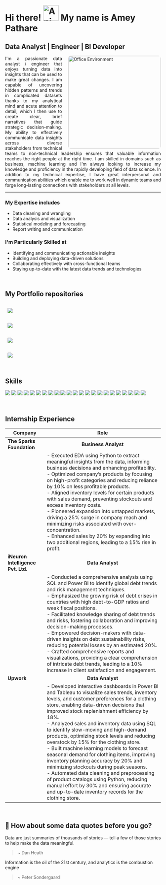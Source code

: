 # Hi there! <img src="https://iam-weijie.github.io/wave/hand-emoji.svg" alt="Animated Emoji" width="50" height="50"> My name is Amey Pathare

## Data Analyst | Engineer | BI Developer

<img src="https://github.com/user-attachments/assets/18e629d7-227b-420d-847b-e1fbd740b2c6" alt="Office Environment" width="300" align="right" style="margin-left: 20px; border-radius: 8px;">

<div align="justify">

I'm a passionate data analyst / engineer that enjoys turning data into insights that can be used to make great changes. I am capable of uncovering hidden patterns and trends in complicated datasets thanks to my analytical mind and acute attention to detail, which I then use to create clear, brief narratives that guide strategic decision-making. My ability to effectively communicate data insights across diverse stakeholders from technical teams to non-technical leadership ensures that valuable information reaches the right people at the right time. I am skilled in domains such as business, machine learning  and I'm always looking to increase my knowledge and proficiency in the rapidly developing field of data science. In addition to my technical expertise, I have great interpersonal and communication abilities which enable me to work well in dynamic teams and forge long-lasting connections with stakeholders at all levels.

</div>

---

### My Expertise includes

- Data cleaning and wrangling  
- Data analysis and visualization  
- Statistical modeling and forecasting  
- Report writing and communication  

### I'm Particularly Skilled at

- Identifying and communicating actionable insights  
- Building and deploying data-driven solutions  
- Collaborating effectively with cross-functional teams  
- Staying up-to-date with the latest data trends and technologies  




<br>

## My Portfolio repositories

<a href="https://github.com/ameypathare/shopclues_sql_queries">
  <img align="center" style="margin:1rem 0.5rem" src="https://github-readme-stats.vercel.app/api/pin/?username=ameypathare&repo=shopclues_sql_queries&title_color=ffffff&text_color=c9cacc&icon_color=4AB197&bg_color=1A2B34" />
</a>

<br>

<a href="https://github.com/ameypathare/mass_shooting_sql_queries">
  <img align="center" style="margin:1rem 0.5rem" src="https://github-readme-stats.vercel.app/api/pin/?username=ameypathare&repo=mass_shooting_sql_queries&title_color=ffffff&text_color=c9cacc&icon_color=4AB197&bg_color=1A2B34" />
</a>

<br>

<a href="https://github.com/ameypathare/bike_sharing_code">
  <img align="center" style="margin:1rem 0.5rem" src="https://github-readme-stats.vercel.app/api/pin/?username=ameypathare&repo=bike_sharing_code&title_color=ffffff&text_color=c9cacc&icon_color=4AB197&bg_color=1A2B34" />
</a>

<br>

<a href="https://github.com/ameypathare/rice_image_classification">
  <img align="center" style="margin:1rem 0.5rem" src="https://github-readme-stats.vercel.app/api/pin/?username=ameypathare&repo=rice_image_classification&title_color=ffffff&text_color=c9cacc&icon_color=4AB197&bg_color=1A2B34" />
</a>

<br>
<br>

## Skills

  ![](https://img.shields.io/badge/power_bi-F2C811?style=for-the-badge&logo=powerbi&logoColor=black)
  ![](https://img.shields.io/badge/Microsoft%20SQL%20Server-CC2927?style=for-the-badge&logo=microsoft%20sql%20server&logoColor=white)
  ![](https://img.shields.io/badge/mysql-4479A1.svg?style=for-the-badge&logo=mysql&logoColor=white)
  ![](https://img.shields.io/badge/postgres-%23316192.svg?style=for-the-badge&logo=postgresql&logoColor=white)
  ![](https://img.shields.io/badge/Visual%20Studio-5C2D91.svg?style=for-the-badge&logo=visual-studio&logoColor=white)
  ![](https://img.shields.io/badge/python-3670A0?style=for-the-badge&logo=python&logoColor=ffdd54)
  ![](https://img.shields.io/badge/numpy-%23013243.svg?style=for-the-badge&logo=numpy&logoColor=white)
  ![](https://img.shields.io/badge/pandas-%23150458.svg?style=for-the-badge&logo=pandas&logoColor=white)
  ![](https://img.shields.io/badge/Plotly-%233F4F75.svg?style=for-the-badge&logo=plotly&logoColor=white)
  ![](https://img.shields.io/badge/Matplotlib-%23ffffff.svg?style=for-the-badge&logo=Matplotlib&logoColor=black)
  ![](https://img.shields.io/badge/Keras-%23D00000.svg?style=for-the-badge&logo=Keras&logoColor=white)
  ![](https://img.shields.io/badge/GoogleCloud-%234285F4.svg?style=for-the-badge&logo=google-cloud&logoColor=white)
  ![](https://img.shields.io/badge/Oracle-F80000?style=for-the-badge&logo=oracle&logoColor=white)
  ![](https://img.shields.io/badge/SSAS-CC2927?style=for-the-badge&logo=microsoft&logoColor=white)
  ![](https://img.shields.io/badge/Tableau-E97627?style=for-the-badge&logo=tableau&logoColor=white)
  ![](https://img.shields.io/badge/Databricks-FF3621?style=for-the-badge&logo=databricks&logoColor=white)
  ![](https://img.shields.io/badge/BigQuery-4285F4?style=for-the-badge&logo=google-cloud&logoColor=white)
  ![](https://img.shields.io/badge/R-276DC3?style=for-the-badge&logo=r&logoColor=white)
  ![](https://img.shields.io/badge/Excel-217346?style=for-the-badge&logo=microsoft-excel&logoColor=white)
  ![](https://img.shields.io/badge/PySpark-E25A1C?style=for-the-badge&logo=apachespark&logoColor=white)
  ![](https://img.shields.io/badge/Snowflake-29B5E8?style=for-the-badge&logo=snowflake&logoColor=white)
  ![](https://img.shields.io/badge/LLM-007ACC?style=for-the-badge&logo=openai&logoColor=white)
  ![](https://img.shields.io/badge/Looker-4285F4?style=for-the-badge&logo=looker&logoColor=white)




<br>




## Internship Experience

| **Company**  | **Role** |
|-------------|---------|
| **The Sparks Foundation** | <div align="center">**Business Analyst**</div> |
|  | - Executed EDA using Python to extract meaningful insights from the data, informing business decisions and enhancing profitability. <br> - Optimized company’s products by focusing on high-profit categories and reducing reliance by 10% on less profitable products. <br> - Aligned inventory levels for certain products with sales demand, preventing stockouts and excess inventory costs. <br> - Pioneered expansion into untapped markets, driving a 25% surge in company reach and minimizing risks associated with over-concentration. <br> - Enhanced sales by 20% by expanding into two additional regions, leading to a 15% rise in profit. |
| **iNeuron Intelligence Pvt. Ltd.** | <div align="center">**Data Analyst**</div> |
|  | - Conducted a comprehensive analysis using SQL and Power BI to identify global debt trends and risk management techniques. <br> - Emphasized the growing risk of debt crises in countries with high debt-to-GDP ratios and weak fiscal positions. <br> - Facilitated knowledge sharing of debt trends and risks, fostering collaboration and improving decision-making processes. <br> - Empowered decision-makers with data-driven insights on debt sustainability risks, reducing potential losses by an estimated 20%. <br> - Crafted comprehensive reports and visualizations, providing a clear comprehension of intricate debt trends, leading to a 10% increase in client satisfaction and engagement. |
| **Upwork** | <div align="center">**Data Analyst**</div> |
|  | - Developed interactive dashboards in Power BI and Tableau to visualize sales trends, inventory levels, and customer preferences for a clothing store, enabling data-driven decisions that improved stock replenishment efficiency by 18%. <br> - Analyzed sales and inventory data using SQL to identify slow-moving and high-demand products, optimizing stock levels and reducing overstock by 15% for the clothing store. <br> - Built machine learning models to forecast seasonal demand for clothing items, improving inventory planning accuracy by 20% and minimizing stockouts during peak seasons. <br> - Automated data cleaning and preprocessing of product catalogs using Python, reducing manual effort by 30% and ensuring accurate and up-to-date inventory records for the clothing store. |



<br>

## 📣 How about some data quotes before you go?
Data are just summaries of thousands of stories — tell a few of those stories to help make the data meaningful.

> ~ Dan Heath

Information is the oil of the 21st century, and analytics is the combustion engine

> ~ Peter Sondergaard

